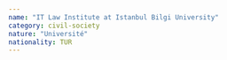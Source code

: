 ```yaml
---
name: "IT Law Institute at Istanbul Bilgi University"
category: civil-society
nature: "Université"
nationality: TUR
---
```

